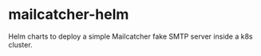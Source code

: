 # mailcatcher-helm
Helm charts to deploy a simple Mailcatcher fake SMTP server inside a k8s cluster.

